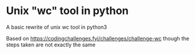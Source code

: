 # Unix "wc" tool in python

A basic rewrite of unix wc tool in python3

Based on https://codingchallenges.fyi/challenges/challenge-wc though the steps taken are not exactly the same
